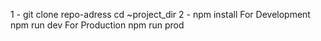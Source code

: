 1 - git clone repo-adress
    cd ~project_dir
2 - npm install 
For Development
    npm run dev 
For Production
    npm run prod
